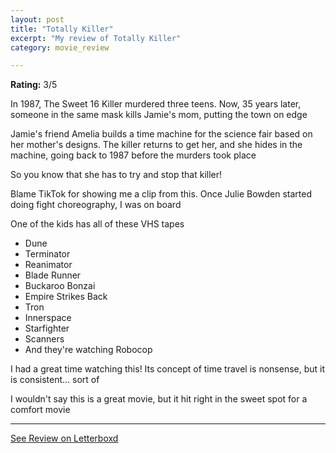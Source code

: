 ```yaml
---
layout: post
title: "Totally Killer"
excerpt: "My review of Totally Killer"
category: movie_review

---
```


**Rating:** 3/5

In 1987, The Sweet 16 Killer murdered three teens. Now, 35 years later, someone in the same mask kills Jamie's mom, putting the town on edge

Jamie's friend Amelia builds a time machine for the science fair based on her mother's designs. The killer returns to get her, and she hides in the machine, going back to 1987 before the murders took place

So you know that she has to try and stop that killer!

Blame TikTok for showing me a clip from this. Once Julie Bowden started doing fight choreography, I was on board

One of the kids has all of these VHS tapes
* Dune
* Terminator
* Reanimator
* Blade Runner
* Buckaroo Bonzai
* Empire Strikes Back
* Tron
* Innerspace
* Starfighter
* Scanners
* And they're watching Robocop

I had a great time watching this! Its concept of time travel is nonsense, but it is consistent... sort of

I wouldn't say this is a great movie, but it hit right in the sweet spot for a comfort movie

<hr>

[See Review on Letterboxd](https://boxd.it/4YkWwV)

